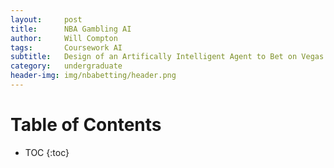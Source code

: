 ```yaml
---
layout:     post
title:      NBA Gambling AI
author:     Will Compton
tags: 		Coursework AI
subtitle:  	Design of an Artifically Intelligent Agent to Bet on Vegas Spreads for NBA Games
category:   undergraduate
header-img: img/nbabetting/header.png
---
```

<!-- Start Writing Below in Markdown -->

# Table of Contents

* TOC
{:toc}
